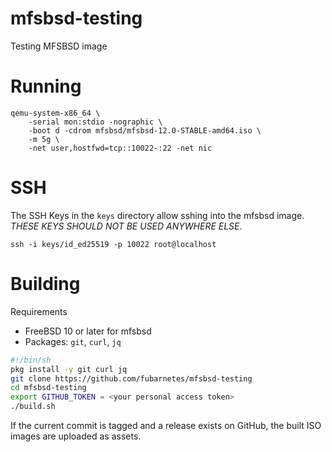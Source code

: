 # mfsbsd-testing
Testing MFSBSD image

# Running

```
qemu-system-x86_64 \
	-serial mon:stdio -nographic \
	-boot d -cdrom mfsbsd/mfsbsd-12.0-STABLE-amd64.iso \
	-m 5g \
	-net user,hostfwd=tcp::10022-:22 -net nic
```

# SSH
The SSH Keys in the `keys` directory allow sshing into the mfsbsd image. *THESE KEYS SHOULD NOT BE USED ANYWHERE ELSE*.

```
ssh -i keys/id_ed25519 -p 10022 root@localhost
```

# Building

Requirements
- FreeBSD 10 or later for mfsbsd
- Packages: `git`, `curl`, `jq`

```sh
#!/bin/sh
pkg install -y git curl jq
git clone https://github.com/fubarnetes/mfsbsd-testing
cd mfsbsd-testing
export GITHUB_TOKEN = <your personal access token>
./build.sh
```

If the current commit is tagged and a release exists on GitHub, the built ISO images are uploaded as assets.